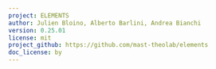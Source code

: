 ```yaml
---
project: ELEMENTS
author: Julien Bloino, Alberto Barlini, Andrea Bianchi
version: 0.25.01
license: mit
project_github: https://github.com/mast-theolab/elements
doc_license: by
---
```



